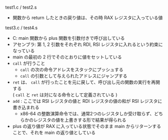test1.c / test2.s

- 関数から return したときの戻り値は、その時 RAX レジスタに入っている値

test3.c / test4.s

- C: main 関数から plus 関数を引数付きで呼び出している
- アセンブラ: 第 1, 2 引数をそれぞれ RDI, RSI レジスタに入れるという約束になっている
- main の最初の 2 行でそのとおりに値をセットしている
- ``call`` が行うこと
  - ``call`` の次の命令アドレスをスタックにプッシュする
  - ``call`` の引数として与えられたアドレスにジャンプする
- ``ret`` は、 ``call`` が行ったことを元に戻して、呼び出し元の関数の実行を再開する<br>( ``call`` と ``ret`` は対になる命令として定義されている )
- ``add`` : ここでは RSI レジスタの値と RDI レジスタの値の和が RSI レジスタに書き込まれる
  - x86-64 の整数演算命令では、通常2つのレジスタしか受け取らず、どちらかのレジスタの値を上書きする形で結果が得られる
- plus の返り値が RAX に入っている状態でそのまま main からリターンすることで、それを main の返り値としている
